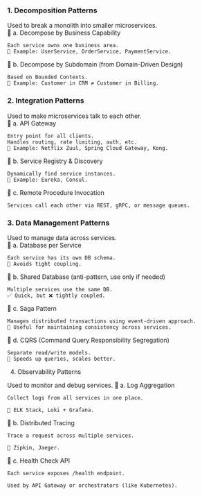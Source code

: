 ### 1. Decomposition Patterns
Used to break a monolith into smaller microservices.  
🔹 a. Decompose by Business Capability  

    Each service owns one business area.  
    📌 Example: UserService, OrderService, PaymentService.  

🔹 b. Decompose by Subdomain (from Domain-Driven Design)  

    Based on Bounded Contexts.  
    📌 Example: Customer in CRM ≠ Customer in Billing.  

### 2. Integration Patterns
Used to make microservices talk to each other.  
🔹 a. API Gateway

    Entry point for all clients.
    Handles routing, rate limiting, auth, etc.
    📌 Example: Netflix Zuul, Spring Cloud Gateway, Kong.

🔹 b. Service Registry & Discovery

    Dynamically find service instances.
    📌 Example: Eureka, Consul.

🔹 c. Remote Procedure Invocation

    Services call each other via REST, gRPC, or message queues.  

### 3. Data Management Patterns

Used to manage data across services.  
🔹 a. Database per Service

    Each service has its own DB schema.
    📌 Avoids tight coupling.

🔹 b. Shared Database (anti-pattern, use only if needed)

    Multiple services use the same DB.
    ✅ Quick, but ❌ tightly coupled.

🔹 c. Saga Pattern

    Manages distributed transactions using event-driven approach.
    📌 Useful for maintaining consistency across services.

🔹 d. CQRS (Command Query Responsibility Segregation)

    Separate read/write models.
    📌 Speeds up queries, scales better.

4. Observability Patterns

Used to monitor and debug services.
🔹 a. Log Aggregation

    Collect logs from all services in one place.

    📌 ELK Stack, Loki + Grafana.

🔹 b. Distributed Tracing

    Trace a request across multiple services.

    📌 Zipkin, Jaeger.

🔹 c. Health Check API

    Each service exposes /health endpoint.

    Used by API Gateway or orchestrators (like Kubernetes).
